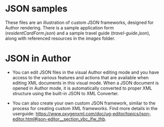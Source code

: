 # JSON samples

These files are an illustration of custom JSON frameworks, designed for Author rendering. There is a sample application form (*residentCardForm.json*) and a sample travel guide (*travel-guide.json*), along with referenced resources in the *images* folder.

# JSON in Author

- You can edit JSON files in the visual Author editing mode and you have access to the various features and actions that are available when editing XML documents in this visual mode. When a JSON document is opened in Author mode, it is automatically converted to proper XML structure using the built-in JSON to XML Converter. 

- You can also create your own custom JSON framework, similar to the process for creating custom XML frameworks. Find more details in the userguide: https://www.oxygenxml.com/doc/ug-editor/topics/json-editor.html#json-editor__section_vbc_lfw_thb.